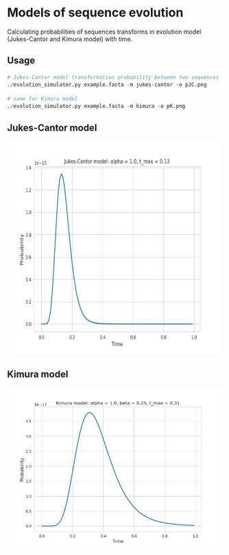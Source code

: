 # Models of sequence evolution
Calculating probabilities of sequences transforms in evolution model (Jukes-Cantor and Kimura model) with time.

## Usage
``` python
# Jukes-Cantor model transformation probability between two sequences
./evolution_simulator.py example.fasta -m jukes-cantor -o pJC.png

# same for Kimura model
./evolution_simulator.py example.fasta -m kimura -o pK.png
```

## Jukes-Cantor model
<img src="https://github.com/pd410668/Models_of_sequence_evolution/blob/main/demo/pJK.png" width="500" height="500">
<!-- ![pJK.png](https://github.com/pd410668/Models_of_sequence_evolution/blob/main/demo/pJK.png) -->

## Kimura model
![pJK.png](https://github.com/pd410668/Models_of_sequence_evolution/blob/main/demo/pK.png)
